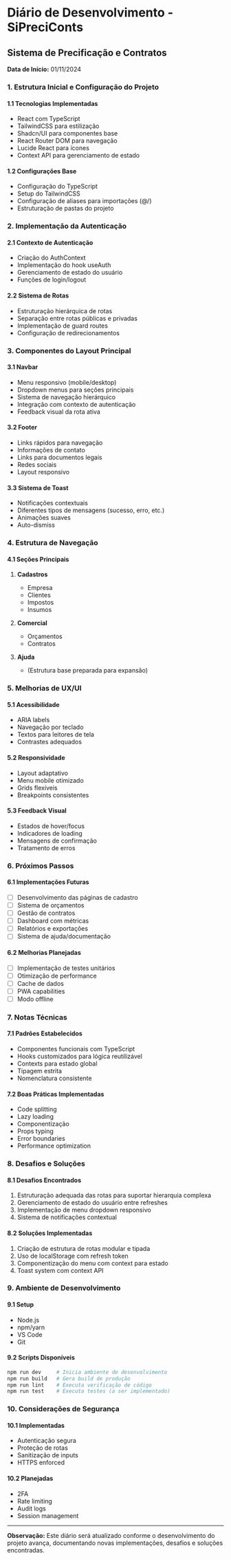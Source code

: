 # Diário de Desenvolvimento - SiPreciConts

## Sistema de Precificação e Contratos
**Data de Início:** 01/11/2024

### 1. Estrutura Inicial e Configuração do Projeto

#### 1.1 Tecnologias Implementadas
- React com TypeScript
- TailwindCSS para estilização
- Shadcn/UI para componentes base
- React Router DOM para navegação
- Lucide React para ícones
- Context API para gerenciamento de estado

#### 1.2 Configurações Base
- Configuração do TypeScript
- Setup do TailwindCSS
- Configuração de aliases para importações (@/)
- Estruturação de pastas do projeto

### 2. Implementação da Autenticação

#### 2.1 Contexto de Autenticação
- Criação do AuthContext
- Implementação do hook useAuth
- Gerenciamento de estado do usuário
- Funções de login/logout

#### 2.2 Sistema de Rotas
- Estruturação hierárquica de rotas
- Separação entre rotas públicas e privadas
- Implementação de guard routes
- Configuração de redirecionamentos

### 3. Componentes do Layout Principal

#### 3.1 Navbar
- Menu responsivo (mobile/desktop)
- Dropdown menus para seções principais
- Sistema de navegação hierárquico
- Integração com contexto de autenticação
- Feedback visual da rota ativa

#### 3.2 Footer
- Links rápidos para navegação
- Informações de contato
- Links para documentos legais
- Redes sociais
- Layout responsivo

#### 3.3 Sistema de Toast
- Notificações contextuais
- Diferentes tipos de mensagens (sucesso, erro, etc.)
- Animações suaves
- Auto-dismiss

### 4. Estrutura de Navegação

#### 4.1 Seções Principais
1. **Cadastros**
   - Empresa
   - Clientes
   - Impostos
   - Insumos

2. **Comercial**
   - Orçamentos
   - Contratos

3. **Ajuda**
   - (Estrutura base preparada para expansão)

### 5. Melhorias de UX/UI

#### 5.1 Acessibilidade
- ARIA labels
- Navegação por teclado
- Textos para leitores de tela
- Contrastes adequados

#### 5.2 Responsividade
- Layout adaptativo
- Menu mobile otimizado
- Grids flexíveis
- Breakpoints consistentes

#### 5.3 Feedback Visual
- Estados de hover/focus
- Indicadores de loading
- Mensagens de confirmação
- Tratamento de erros

### 6. Próximos Passos

#### 6.1 Implementações Futuras
- [ ] Desenvolvimento das páginas de cadastro
- [ ] Sistema de orçamentos
- [ ] Gestão de contratos
- [ ] Dashboard com métricas
- [ ] Relatórios e exportações
- [ ] Sistema de ajuda/documentação

#### 6.2 Melhorias Planejadas
- [ ] Implementação de testes unitários
- [ ] Otimização de performance
- [ ] Cache de dados
- [ ] PWA capabilities
- [ ] Modo offline

### 7. Notas Técnicas

#### 7.1 Padrões Estabelecidos
- Componentes funcionais com TypeScript
- Hooks customizados para lógica reutilizável
- Contexts para estado global
- Tipagem estrita
- Nomenclatura consistente

#### 7.2 Boas Práticas Implementadas
- Code splitting
- Lazy loading
- Componentização
- Props typing
- Error boundaries
- Performance optimization

### 8. Desafios e Soluções

#### 8.1 Desafios Encontrados
1. Estruturação adequada das rotas para suportar hierarquia complexa
2. Gerenciamento de estado do usuário entre refreshes
3. Implementação de menu dropdown responsivo
4. Sistema de notificações contextual

#### 8.2 Soluções Implementadas
1. Criação de estrutura de rotas modular e tipada
2. Uso de localStorage com refresh token
3. Componentização do menu com context para estado
4. Toast system com context API

### 9. Ambiente de Desenvolvimento

#### 9.1 Setup
- Node.js
- npm/yarn
- VS Code
- Git

#### 9.2 Scripts Disponíveis
```bash
npm run dev     # Inicia ambiente de desenvolvimento
npm run build   # Gera build de produção
npm run lint    # Executa verificação de código
npm run test    # Executa testes (a ser implementado)
```

### 10. Considerações de Segurança

#### 10.1 Implementadas
- Autenticação segura
- Proteção de rotas
- Sanitização de inputs
- HTTPS enforced

#### 10.2 Planejadas
- 2FA
- Rate limiting
- Audit logs
- Session management

---

**Observação:** Este diário será atualizado conforme o desenvolvimento do projeto avança, documentando novas implementações, desafios e soluções encontradas.